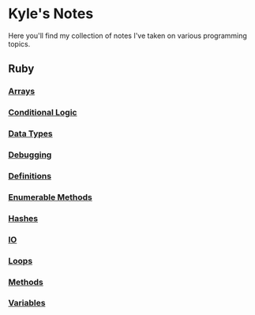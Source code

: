 # Kyle's Notes

Here you'll find my collection of notes I've taken on various programming topics.

## Ruby

### [Arrays](./Ruby/Arrays.md)

### [Conditional Logic](./Ruby/Conditional_Logic.md)

### [Data Types](./Ruby/Data_Types.md)

### [Debugging](./Ruby/Debugging.md)

### [Definitions](./Ruby/Definitions.md)

### [Enumerable Methods](./Ruby/Enumerable_Methods.md)

### [Hashes](./Ruby/Hashes.md)

### [IO](./Ruby/IO.md)

### [Loops](./Ruby/Loops.md)

### [Methods](./Ruby/Methods.md)

### [Variables](./Ruby/Variables.md)
